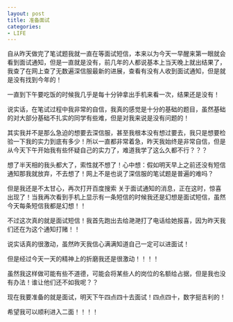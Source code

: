 ```yaml
---
layout: post
title: 准备面试
categories:
- LIFE
---
```


自从昨天做完了笔试题我就一直在等面试短信，本来以为今天一早醒来第一眼就会看到面试通知，但是一直就是没有，前几年的人都说基本上当天晚上就出结果了，我查了在网上查了无数遍深信服最新的进展，查看有没有人收到面试通知，但是就是没有找到今年的！

一直到下午要吃饭的时候我几乎是每十分钟拿出手机来看一次，结果还是没有！

说实话，在笔试过程中我非常的自信，我真的感觉是十分的基础的题目，虽然基础的对大部分基础不扎实的同学有些难，但是对我来说是没有问题的！

其实我并不是那么急迫的想要去深信服，甚至我根本没有想过要去，我只是想要检验一下我的实力到底有多少！所以一直都非常着急，昨天我始终是非常自信，但是从今天下午开始我有些怀疑自己的实力了，难道我学了这么久都不行？？？

想了半天相的我头都大了，索性就不想了！心中想：假如明天早上之前还没有短信通知那我就放弃，不去想了！网上不是也说了深信服的笔试题是普遍的难吗？

但是我还是不太甘心，再次打开百度搜索 关于面试通知的消息，正在这时，惊喜出现了！当我再次看到手机上显示有一条短信的时候我还是幻想是面试短信，虽然今天每条短信我都是幻想！！

不过这次真的就是面试短信！我首先跑出去给滟滟打了电话给她报喜，因为昨天我们还在为这个通知打赌！！

说实话真的很激动，虽然昨天我信心满满知道自己一定可以进面试！

但是经过今天一天的精神上的折磨我还是很激动！！！！

虽然我这样做可能有些不道德，可能会将某些人的岗位的名额给占据，但是我也没有办法！谁让他们还不如我呢？？

现在我要准备的就是面试，明天下午四点四十去面试！四点四十，数字挺吉利的！

希望我可以顺利进入二面！！！！
